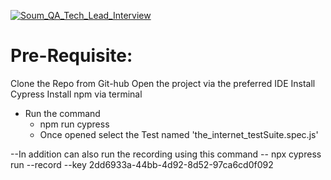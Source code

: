 [![Soum_QA_Tech_Lead_Interview](https://img.shields.io/endpoint?url=https://dashboard.cypress.io/badge/detailed/ecw8af&style=flat&logo=cypress)](https://dashboard.cypress.io/projects/ecw8af/runs)

# Pre-Requisite:
Clone the Repo from Git-hub
Open the project via the preferred IDE
Install Cypress
Install npm via terminal

- Run the command 
  - npm run cypress
  - Once opened select the Test named 'the_internet_testSuite.spec.js'
  
--In addition can also run the recording using this command
  -- npx cypress run --record --key 2dd6933a-44bb-4d92-8d52-97ca6cd0f092

